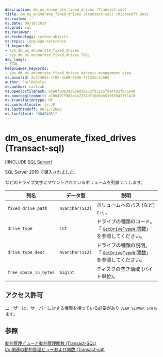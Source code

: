 ```yaml
---
description: dm_os_enumerate_fixed_drives (Transact-sql)
title: dm_os_enumerate_fixed_drives (Transact-sql) |Microsoft Docs
ms.custom: ''
ms.date: 09/18/2019
ms.prod: sql
ms.reviewer: ''
ms.technology: system-objects
ms.topic: language-reference
f1_keywords:
- sys.dm_os_enumerate_fixed_drives
- sys.dm_os_enumerate_fixed_drives_TSQL
dev_langs:
- TSQL
helpviewer_keywords:
- sys.dm_os_enumerate_fixed_drives dynamic management view
ms.assetid: 2e27489e-cf69-4a89-9036-77723ac3de66
author: CarlRabeler
ms.author: carlrab
ms.openlocfilehash: 6be0f2083a39bad3d232fd3105fa94c92fb71640
ms.sourcegitcommit: e700497f962e4c2274df16d9e651059b42ff1a10
ms.translationtype: MT
ms.contentlocale: ja-JP
ms.lasthandoff: 08/17/2020
ms.locfileid: "88454951"
---
```

# <a name="sysdm_os_enumerate_fixed_drives-transact-sql"></a>dm_os_enumerate_fixed_drives (Transact-sql)

[!INCLUDE [SQL Server](../../includes/applies-to-version/sqlserver.md)]

SQL Server 2019 で導入されました。

などのドライブ文字にマウントされているボリュームを列挙 `C:\` します。

|列名|データ型|説明|
|-----------------|---------------|-----------------|  
|`fixed_drive_path`|`nvarchar(512)`|ボリュームへのパス (など) `C:\` 。|  
|`drive_type`|`int`|ドライブの種類のコード。 「 [ `GetDriveTypeW` 関数](/windows/win32/api/fileapi/nf-fileapi-getdrivetypew)」を参照してください。|
|`drive_type_desc`|`nvarchar(512)`|ドライブの種類の説明。 「 [ `GetDriveTypeW` 関数](/windows/win32/api/fileapi/nf-fileapi-getdrivetypew)」を参照してください。|
|`free_space_in_bytes`|`bigint`|ディスクの空き領域 (バイト単位)。|

## <a name="permissions"></a>アクセス許可

ユーザーは、サーバーに対する権限を持っている必要があり `VIEW SERVER STATE` ます。

## <a name="see-also"></a>参照  

 [動的管理ビューと動的管理関数 &#40;Transact-SQL&#41;](~/relational-databases/system-dynamic-management-views/system-dynamic-management-views.md)   
 [I/o 関連の動的管理ビューおよび関数 &#40;Transact-sql&#41;](../../relational-databases/system-dynamic-management-views/i-o-related-dynamic-management-views-and-functions-transact-sql.md)  
